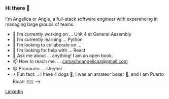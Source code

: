 ### Hi there 👋

I'm Angelica or Angie, a full-stack software engineer with experencing in managing large groups of teams. 

- 🔭 I’m currently working on ... Unit 4 at General Assembly
- 🌱 I’m currently learning ... Python
- 👯 I’m looking to collaborate on ...
- 🤔 I’m looking for help with ... React
- 💬 Ask me about ... anything! I am an open book.
- 📫 How to reach me: ... camachoangelicaa@gmail.com
- 😄 Pronouns: ... she/her
- ⚡ Fun fact: .. I have 4 dogs 🐶, I was an amateur boxer 🥊, and I am Puerto Rican 🇵🇷
-->

[LinkedIn](https://www.linkedin.com/in/camachoangelicaa/)
